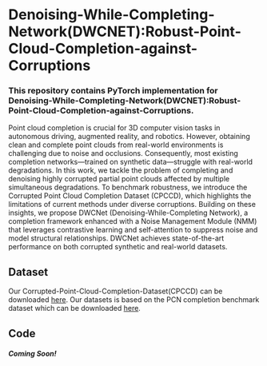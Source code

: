 # Denoising-While-Completing-Network(DWCNET):Robust-Point-Cloud-Completion-against-Corruptions

### This repository contains PyTorch implementation for Denoising-While-Completing-Network(DWCNET):Robust-Point-Cloud-Completion-against-Corruptions.
Point cloud completion is crucial for 3D computer vision tasks in autonomous driving, augmented reality, and robotics. However, obtaining clean and complete point clouds from real-world environments is challenging due to noise and occlusions. Consequently, most existing completion networks—trained on synthetic data—struggle with real-world degradations. In this work, we tackle the problem of completing and denoising highly corrupted partial point clouds affected by multiple simultaneous degradations. To benchmark robustness, we introduce the Corrupted Point Cloud Completion Dataset (CPCCD), which highlights the limitations of current methods under diverse corruptions. Building on these insights, we propose DWCNet (Denoising-While-Completing Network), a completion framework enhanced with a Noise Management Module (NMM) that leverages contrastive learning and self-attention to suppress noise and model structural relationships. DWCNet achieves state-of-the-art performance on both corrupted synthetic and real-world datasets. 

## Dataset

Our Corrupted-Point-Cloud-Completion-Dataset(CPCCD) can be downloaded [here](https://zenodo.org/records/16085700?preview=1&token=eyJhbGciOiJIUzUxMiJ9.eyJpZCI6IjhkZTc1OTc4LWMwZWUtNDAxYS1hNDk5LTY2MjIzZWUyZWMzMSIsImRhdGEiOnt9LCJyYW5kb20iOiI1NTQ5NjQzYTFiODhlODg2ZmM0NjZkZDAzNmNiM2IxOCJ9.fdDDCKOgizn-FFAl80c_PCAOCoggpIgNwMdyrMATihoYhZGlI6CgWSi8GRkmIIpoWKhnDVPc5IPuViq6EbMKZQ). Our datasets is based on the PCN completion benchmark dataset which can be downloaded [here](https://gateway.infinitescript.com/s/ShapeNetCompletion).  

## Code
##### Coming Soon!







